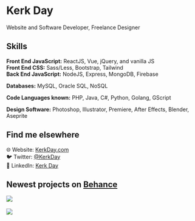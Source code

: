 # Kerk Day
Website and Software Developer, Freelance Designer

## Skills
**Front End JavaScript:** ReactJS, Vue, jQuery, and vanilla JS  
**Front End CSS:** Sass/Less, Bootstrap, Tailwind  
**Back End JavaScript:** NodeJS, Express, MongoDB, Firebase  

**Databases:** MySQL, Oracle SQL, NoSQL

**Code Languages known:** PHP, Java, C#, Python, Golang, GScript

**Design Software:** Photoshop, Illustrator, Premiere, After Effects, Blender, Aseprite

## Find me elsewhere
🌐 Website: [KerkDay.com](http://kerkday.com)  
🐦 Twitter: [@KerkDay](https://twitter.com/KerkDay)  
💼 LinkedIn: [Kerk Day](https://www.linkedin.com/in/kerkday/)  

## Newest projects on [Behance](https://www.behance.net/kerkday1)
<!-- BEHANCE_FEED:START --><a href="https://www.behance.net/gallery/106479551/The-World-at-Night" title="The World at Night"> <img src='https://mir-s3-cdn-cf.behance.net/projects/404/6fd7b6106479551.Y3JvcCwyMTk3LDE3MTgsNTU0LDg5Nw.jpg' style='float:left; margin-right:15px;' /><br />  </a><br><a href="https://www.behance.net/gallery/101058039/Cognito-Escape-Rooms-Free-for-All-Poster" title="Cognito Escape Rooms, Free for All Poster"> <img src='https://mir-s3-cdn-cf.behance.net/projects/404/9c751c101058039.Y3JvcCw3MjAwLDU2MzEsMCwzMDgz.jpg' style='float:left; margin-right:15px;' /><br />  </a><br><!-- BEHANCE_FEED:END -->
